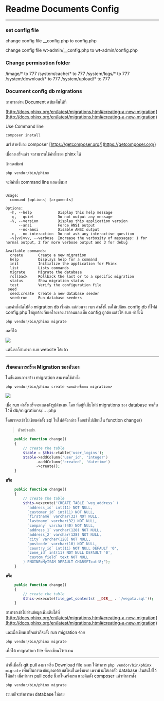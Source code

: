 # Readme Documents Config


---


### set config file

change config file __config.php to config.php

change config file wt-admin/__config.php to wt-admin/config.php

### Change permisstion folder

/image/* to 777
/system/cache/* to 777
/system/logs/* to 777
/system/download/* to 777
/system/upload/* to 777

### Document config db migrations

สามารถอ่าน Document ฉบับเต็มได้ที่ 

[http://docs.phinx.org/en/latest/migrations.html#creating-a-new-migration](http://docs.phinx.org/en/latest/migrations.html#creating-a-new-migration)


Use Command line

`composer install`


url สำหรับลง composer [https://getcomposer.org/](https://getcomposer.org/)




เมื่อลงเสร็จแล้ว จะสามารถใช้คำสั้งของ phinx ได้

ถ้าลองพิมพ์   

`php vendor/bin/phinx`

จะมีคำสั่ง command line แสดงขึ้นมา

```

Usage:
  command [options] [arguments]

Options:
  -h, --help            Display this help message
  -q, --quiet           Do not output any message
  -V, --version         Display this application version
      --ansi            Force ANSI output
      --no-ansi         Disable ANSI output
  -n, --no-interaction  Do not ask any interactive question
  -v|vv|vvv, --verbose  Increase the verbosity of messages: 1 for normal output, 2 for more verbose output and 3 for debug

Available commands:
  create       Create a new migration
  help         Displays help for a command
  init         Initialize the application for Phinx
  list         Lists commands
  migrate      Migrate the database
  rollback     Rollback the last or to a specific migration
  status       Show migration status
  test         Verify the configuration file
 seed
  seed:create  Create a new database seeder
  seed:run     Run database seeders 

```


และคำสั่งถัดไปคือ migration db เริ่มต้น แต่ก่อนจะ run คำสั้งนี้ ขอให้เปลียน config db ที่ไฟล์ config.php ให้ถูกต้องกับเครื่องของเราก่อนและเมื่อ config ถูกต้องแล้วให้ run คำสั้งนี้

`php vendor/bin/phinx migrate`

ผลที่ได้

![](http://abstractcodify.com/download/2.png)

แค่นีเราก็สามารถ run website ได้แล้ว


---------



### เร่ิมตอนการสร้าง Migration ของตัวเอง


ในขั้นตอนการสร้าง migration สามารถใช้คำสั่ง

`php vendor/bin/phinx create <ตามด้วยชื่อของ migration>`

![](http://abstractcodify.com/download/3.png)

เมื่อ run คำสั้งเสร็จจะแสดงดังรูปด้านบน โดย ที่อยู่ที่เก็บไฟล์ migrations ของ database จะเก็บไว้ที่ db/migrations/...  .php 


โดยเราจะเข้าไปเขียนคำสั้ง sql ในไฟล์ดังกล่าว โดยเข้าไปเขียนใน function change()


> ตัวอย่างเช่น



```php
    public function change()
    {
        // create the table
        $table = $this->table('user_logins');
        $table->addColumn('user_id', 'integer')
              ->addColumn('created', 'datetime')
              ->create();
    }

```
**หรือ**

```php
    public function change()
    {
        // create the table
        $this->execute("CREATE TABLE `weg_address` (
          `address_id` int(11) NOT NULL,
          `customer_id` int(11) NOT NULL,
          `firstname` varchar(32) NOT NULL,
          `lastname` varchar(32) NOT NULL,
          `company` varchar(40) NOT NULL,
          `address_1` varchar(128) NOT NULL,
          `address_2` varchar(128) NOT NULL,
          `city` varchar(128) NOT NULL,
          `postcode` varchar(10) NOT NULL,
          `country_id` int(11) NOT NULL DEFAULT '0',
          `zone_id` int(11) NOT NULL DEFAULT '0',
          `custom_field` text NOT NULL
        ) ENGINE=MyISAM DEFAULT CHARSET=utf8;");
    }

```

**หรือ**

```php
    public function change()
    {
        // create the table
        $this->execute(file_get_contents( __DIR__ . '/wegota.sql'));
    }

```


สามารถเข้าไปอ่านข้อมูลเพิ่มเติมได้ที่  [http://docs.phinx.org/en/latest/migrations.html#creating-a-new-migration](http://docs.phinx.org/en/latest/migrations.html#creating-a-new-migration)





และเมื่อเขียนเสร็จแล้วก็จะสั้ง run migration ด้วย 

`php vendor/bin/phinx migrate`


เพื่อให้ migration file ที่เราเขียนไว้ทำงาน  



---



ตัวนี้เมื่อสั่ง git pull ลงมา หรือ Download file ลงมา ให้ทำการ `php vendor/bin/phinx migrate` เพื่อเป็นการลงข้อมูลดาต้าเบสใหม่ในครั้งแรก เพราน้ามได้เอาตัว database เร่ิมต้นใส่ไว้ให้แล้ว เมื่อทำการ pull code นี้มาในครั้งแรก และติดตั้ง composer แล้วทำการสั้ง 

`php vendor/bin/phinx migrate` 

ระบบก็จะทำการลง database ให้เลย  









